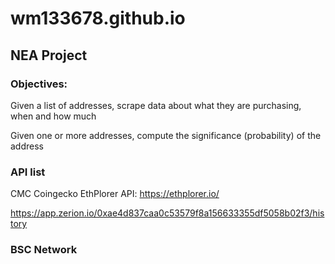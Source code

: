 # wm133678.github.io


## NEA Project
### Objectives:

Given a list of addresses, scrape data about what they are purchasing, when and how much

Given one or more addresses, compute the significance (probability) of the address


### API list

CMC
Coingecko
EthPlorer API: https://ethplorer.io/



https://app.zerion.io/0xae4d837caa0c53579f8a156633355df5058b02f3/history


### BSC Network
